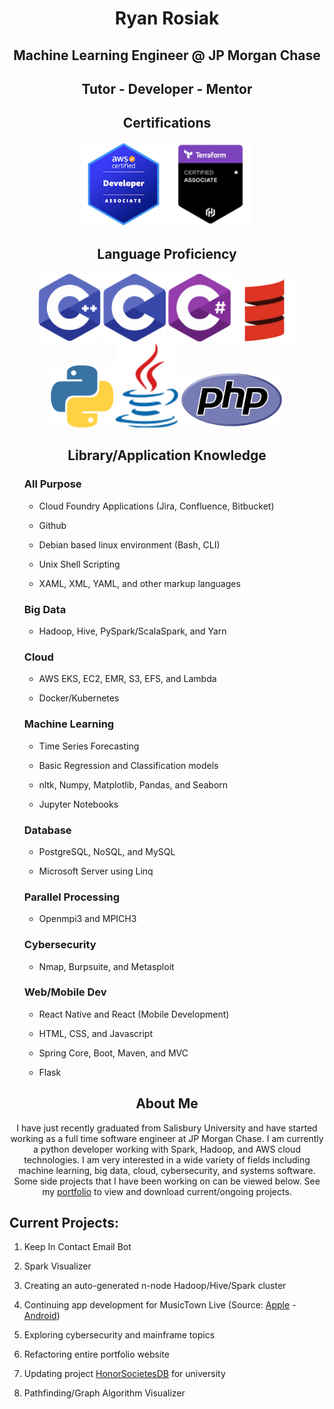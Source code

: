<h1> <div align="center">Ryan Rosiak</div> </h1>
<h2> <div align="center">Machine Learning Engineer @ JP Morgan Chase</div> </h2>
<h2> <div align="center">Tutor - Developer - Mentor</div> </h2>
<h2> <div align="center">Certifications</div> </h2>
<div align="center">
  <img src="Pictures/aws-certified-developer-associate.png" width="135"></img>
  <img src="Pictures/terraform-associate-badge.png" width="135"></img>
</div>
<h2> <div align="center">Language Proficiency</div> </h2>
<div align="center">
  <img src="Pictures/cpp.png" width="100"></img>
  <img src="Pictures/c.png" width="100"></img>
  <img src="Pictures/csharp.png" width="100"></img>
  <img src="Pictures/scalaresized.png" width="100"></img>
  <img src="Pictures/python.png" width="100"></img>
  <img src="Pictures/java.png" width="100"></img>
  <img src="Pictures/php2.png" width="165"></img>
</div>
<h2> <div align="center">Library/Application Knowledge</div> </h2>
<ul class="dashed">
  <h3> <div align="left">All Purpose</div> </h3>
  <ul>
    <li><p>Cloud Foundry Applications (Jira, Confluence, Bitbucket)</p></li>
    <li><p>Github</p></li>
    <li><p>Debian based linux environment (Bash, CLI)</p></li>
    <li><p>Unix Shell Scripting</p></li>
    <li><p>XAML, XML, YAML, and other markup languages</p></li>
  </ul>
  <h3> <div align="left">Big Data</div> </h3> 
  <ul>
      <li><p>Hadoop, Hive, PySpark/ScalaSpark, and Yarn</p></li>
  </ul>
  <h3> <div align="left">Cloud</div> </h3>
  <ul>
    <li><p>AWS EKS, EC2, EMR, S3, EFS, and Lambda</p></li>
    <li><p>Docker/Kubernetes</p></li>
  </ul>
  <h3> <div align="left">Machine Learning</div> </h3>
  <ul>
    <li><p>Time Series Forecasting</p></li>
    <li><p>Basic Regression and Classification models</p></li>
    <li><p>nltk, Numpy, Matplotlib, Pandas, and Seaborn</p></li>
    <li><p>Jupyter Notebooks</p></li>
  </ul>
  <h3> <div align="left">Database</div> </h3>
  <ul>
    <li><p>PostgreSQL, NoSQL, and MySQL</p></li>
    <li><p>Microsoft Server using Linq</p></li>
  </ul>
  <h3> <div align="left">Parallel Processing</div> </h3>
  <ul>
    <li><p>Openmpi3 and MPICH3</p></li>
  </ul>
  <h3> <div align="left">Cybersecurity</div> </h3>
  <ul>
    <li><p>Nmap, Burpsuite, and Metasploit</p></li>
  </ul>
  <h3> <div align="left">Web/Mobile Dev</div> </h3>
  <ul>
    <li><p>React Native and React (Mobile Development)</p></li>
    <li><p>HTML, CSS, and Javascript</p></li>
    <li><p>Spring Core, Boot, Maven, and MVC</p></li>
    <li><p>Flask</p></li>
  </ul>
</ul>
  
  
</ul>
<h2> <div align="center">About Me</div> </h2>
<div align="center"><p>I have just recently graduated from Salisbury University and have started working as a full time software engineer at JP Morgan Chase.
  I am currently a python developer working with Spark, Hadoop, and AWS cloud technologies. I am very interested in a wide variety of fields including
  machine learning, big data, cloud, cybersecurity, and systems software. Some side projects that I have been working on can be viewed below. 
  See my <a href="http://spa542.pythonanywhere.com/index.html">portfolio</a> to view and download current/ongoing projects.</p></div>
<h2> <div align="left">Current Projects:</div> </h2>
<ol>
  <li><p>Keep In Contact Email Bot</p></li>
  <li><p>Spark Visualizer</p></li>
  <li><p>Creating an auto-generated n-node Hadoop/Hive/Spark cluster</p></li>
  <li><p>Continuing app development for MusicTown Live (Source: <a href="https://apps.apple.com/us/app/musictown-live-find-live-music/id1217586564">Apple</a> - <a href="https://play.google.com/store/apps/details?id=com.musiqueliveapp&hl=en_US&gl=US">Android</a>)</p></li>
  <li>Exploring cybersecurity and mainframe topics</li>
  <li><p>Refactoring entire portfolio website</p</li>
  <li><p>Updating project <a href="https://github.com/spa542/HonorSocietiesDB">HonorSocietesDB</a> for university</p></li>
  <li><p>Pathfinding/Graph Algorithm Visualizer</p></li>
</ol>
<!--
**spa542/spa542** is a ✨ _special_ ✨ repository because its `README.md` (this file) appears on your GitHub profile.

Here are some ideas to get you started:

- 🔭 I’m currently working on ...
- 🌱 I’m currently learning ...
- 👯 I’m looking to collaborate on ...
- 🤔 I’m looking for help with ...
- 💬 Ask me about ...
- 📫 How to reach me: ...
- 😄 Pronouns: ...
- ⚡ Fun fact: ...
-->

